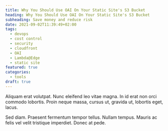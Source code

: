 ```yaml
---
title: Why You Should Use OAI On Your Static Site's S3 Bucket
heading: Why You Should Use OAI On Your Static Site's S3 Bucket
subheading: Save money and reduce risk
date: 2021-09-02T11:39:49+02:00
tags:
  - devops
  - cost control
  - security
  - cloudfront
  - OAI
  - Lambda@Edge
  - static site
featured: true
categories:
  - tools
draft: true
---
```


Aliquam erat volutpat. Nunc eleifend leo vitae magna. In id erat non orci
commodo lobortis. Proin neque massa, cursus ut, gravida ut, lobortis eget,
lacus.

Sed diam. Praesent fermentum tempor tellus. Nullam tempus. Mauris ac felis
vel velit tristique imperdiet. Donec at pede.

